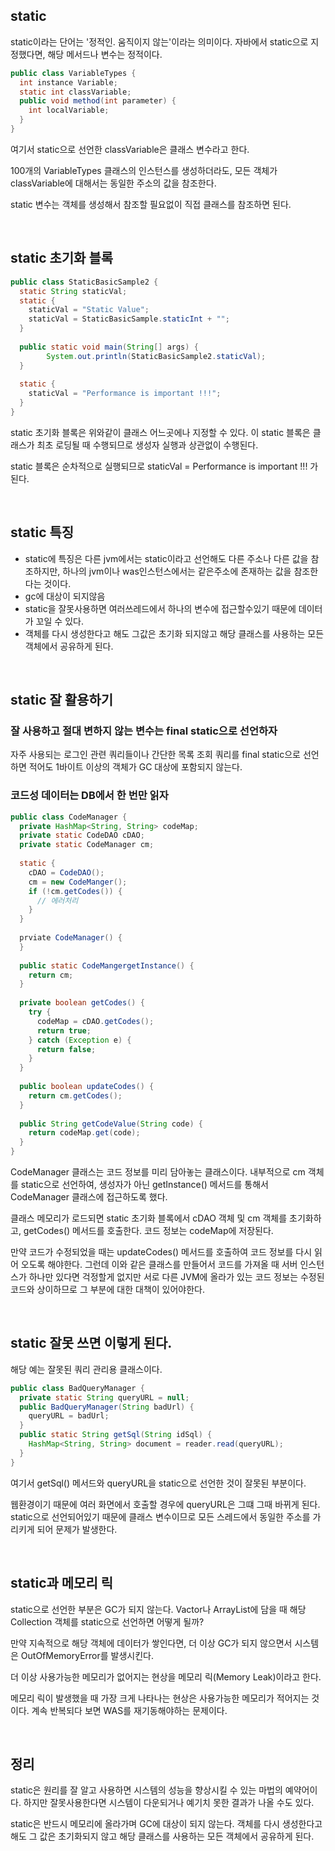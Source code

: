 ## static

static이라는 단어는 '정적인. 움직이지 않는'이라는 의미이다. 자바에서 static으로 지정했다면, 해당 메서드나 변수는 정적이다.

```java
public class VariableTypes {
  int instance Variable;
  static int classVariable;
  public void method(int parameter) {
    int localVariable;
  }
}
```
여기서 static으로 선언한 classVariable은 클래스 변수라고 한다.

100개의 VariableTypes 클래스의 인스턴스를 생성하더라도, 모든 객체가 classVariable에 대해서는 동일한 주소의 값을 참조한다.

static 변수는 객체를 생성해서 참조할 필요없이 직접 클래스를 참조하면 된다.

<br>

## static 초기화 블록

```java
public class StaticBasicSample2 {
  static String staticVal;
  static {
    staticVal = "Static Value";
    staticVal = StaticBasicSample.staticInt + "";
  }
  
  public static void main(String[] args) {
        System.out.println(StaticBasicSample2.staticVal);
  }
  
  static {
    staticVal = "Performance is important !!!";
  }
}
```

static 초기화 블록은 위와같이 클래스 어느곳에나 지정할 수 있다. 이 static 블록은 클래스가 최초 로딩될 때 수행되므로 생성자 실행과 상관없이 수행된다.

static 블록은 순차적으로 실행되므로 staticVal = Performance is important !!! 가 된다.


<br>

## static 특징


- static에 특징은 다른 jvm에서는 static이라고 선언해도 다른 주소나 다른 값을 참조하지만, 하나의 jvm이나 was인스턴스에서는 같은주소에 존재하는 값을 참조한다는 것이다.
- gc에 대상이 되지않음
- static을 잘못사용하면 여러쓰레드에서 하나의 변수에 접근할수있기 때문에 데이터가 꼬일 수 있다.
- 객체를 다시 생성한다고 해도 그값은 초기화 되지않고 해당 클래스를 사용하는 모든 객체에서 공유하게 된다.

<br>

## static 잘 활용하기

### 잘 사용하고 절대 변하지 않는 변수는 final static으로 선언하자

자주 사용되는 로그인 관련 쿼리들이나 간단한 목록 조회 쿼리를 final static으로 선언하면 적어도 1바이트 이상의 객체가 GC 대상에 포함되지 않는다.

### 코드성 데이터는 DB에서 한 번만 읽자

```java
public class CodeManager {
  private HashMap<String, String> codeMap;
  private static CodeDAO cDAO;
  private static CodeManager cm;
  
  static {
    cDAO = CodeDAO();
    cm = new CodeManger();
    if (!cm.getCodes()) {
      // 에러처리
    }
  }
  
  prviate CodeManager() {
  }
  
  public static CodeMangergetInstance() {
    return cm;
  }
  
  private boolean getCodes() {
    try {
      codeMap = cDAO.getCodes();
      return true;
    } catch (Exception e) {
      return false;
    }
  }
  
  public boolean updateCodes() {
    return cm.getCodes();
  }
  
  public String getCodeValue(String code) {
    return codeMap.get(code);
  }
}
```

CodeManager 클래스는 코드 정보를 미리 담아놓는 클래스이다. 내부적으로 cm 객체를 static으로 선언하여, 생성자가 아닌 getInstance() 메서드를 통해서 CodeManager 클래스에 접근하도록 했다.

클래스 메모리가 로드되면 static 초기화 블록에서 cDAO 객체 및 cm 객체를 초기화하고, getCodes() 메서드를 호출한다.  코드 정보는 codeMap에 저장된다.

만약 코드가 수정되었을 때는 updateCodes() 메서드를 호출하여 코드 정보를 다시 읽어 오도록 해야한다. 그런데 이와 같은 클래스를 만들어서 코드를 가져올 때 서버 인스턴스가 하나만 있다면 걱정할게 없지만 
서로 다른 JVM에 올라가 있는 코드 정보는 수정된 코드와 상이하므로 그 부분에 대한 대책이 있어야한다.

<br>

## static 잘못 쓰면 이렇게 된다.

해당 예는 잘못된 쿼리 관리용 클래스이다.

```java
public class BadQueryManager {
  private static String queryURL = null;
  public BadQueryManager(String badUrl) {
    queryURL = badUrl;
  }
  public static String getSql(String idSql) {
    HashMap<String, String> document = reader.read(queryURL);
  }
}
```

여기서 getSql() 메서드와 queryURL을 static으로 선언한 것이 잘못된 부분이다.

웹환경이기 때문에 여러 화면에서 호출할 경우에 queryURL은 그떄 그때 바뀌게 된다. static으로 선언되어있기 때문에 클래스 변수이므로 모든 스레드에서 동일한 주소를 가리키게 되어 문제가 발생한다.

<br>

## static과 메모리 릭

static으로 선언한 부분은 GC가 되지 않는다. Vactor나 ArrayList에 담을 때 해당 Collection 객체를 static으로 선언하면 어떻게 될까?

만약 지속적으로 해당 객체에 데이터가 쌓인다면, 더 이상 GC가 되지 않으면서 시스템은 OutOfMemoryError를 발생시킨다.

더 이상 사용가능한 메모리가 없어지는 현상을 메모리 릭(Memory Leak)이라고 한다.

메모리 릭이 발생했을 때 가장 크게 나타나는 현상은 사용가능한 메모리가 적어지는 것이다. 계속 반복되다 보면 WAS를 재기동해야하는 문제이다.

<br>

## 정리

static은 원리를 잘 알고 사용하면 시스템의 성능을 향상시킬 수 있는 마법의 예약어이다. 하지만 잘못사용한다면 시스템이 다운되거나 예기치 못한 결과가 나올 수도 있다.

static은 반드시 메모리에 올라가며 GC에 대상이 되지 않는다. 객체를 다시 생성한다고 해도 그 값은 초기화되지 않고 해당 클래스를 사용하는 모든 객체에서 공유하게 된다.
